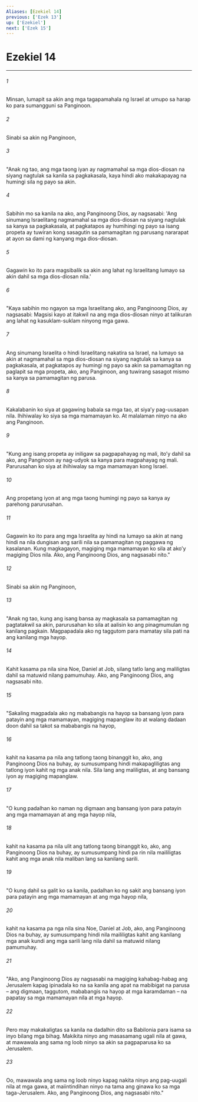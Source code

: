 ```yaml
---
Aliases: [Ezekiel 14]
previous: ['Ezek 13']
up: ['Ezekiel']
next: ['Ezek 15']
---
```

# Ezekiel 14

***

###### 1
Minsan, lumapit sa akin ang mga tagapamahala ng Israel at umupo sa harap ko para sumangguni sa Panginoon. 

###### 2
Sinabi sa akin ng Panginoon, 

###### 3
"Anak ng tao, ang mga taong iyan ay nagmamahal sa mga dios-diosan na siyang nagtulak sa kanila sa pagkakasala, kaya hindi ako makakapayag na humingi sila ng payo sa akin. 

###### 4
Sabihin mo sa kanila na ako, ang Panginoong Dios, ay nagsasabi: 'Ang sinumang Israelitang nagmamahal sa mga dios-diosan na siyang nagtulak sa kanya sa pagkakasala, at pagkatapos ay humihingi ng payo sa isang propeta ay tuwiran kong sasagutin sa pamamagitan ng parusang nararapat at ayon sa dami ng kanyang mga dios-diosan. 

###### 5
Gagawin ko ito para magsibalik sa akin ang lahat ng Israelitang lumayo sa akin dahil sa mga dios-diosan nila.' 

###### 6
"Kaya sabihin mo ngayon sa mga Israelitang ako, ang Panginoong Dios, ay nagsasabi: Magsisi kayo at itakwil na ang mga dios-diosan ninyo at talikuran ang lahat ng kasuklam-suklam ninyong mga gawa. 

###### 7
Ang sinumang Israelita o hindi Israelitang nakatira sa Israel, na lumayo sa akin at nagmamahal sa mga dios-diosan na siyang nagtulak sa kanya sa pagkakasala, at pagkatapos ay humingi ng payo sa akin sa pamamagitan ng paglapit sa mga propeta, ako, ang Panginoon, ang tuwirang sasagot mismo sa kanya sa pamamagitan ng parusa. 

###### 8
Kakalabanin ko siya at gagawing babala sa mga tao, at siyaʼy pag-uusapan nila. Ihihiwalay ko siya sa mga mamamayan ko. At malalaman ninyo na ako ang Panginoon. 

###### 9
"Kung ang isang propeta ay iniligaw sa pagpapahayag ng mali, itoʼy dahil sa ako, ang Panginoon ay nag-udyok sa kanya para magpahayag ng mali. Parurusahan ko siya at ihihiwalay sa mga mamamayan kong Israel. 

###### 10
Ang propetang iyon at ang mga taong humingi ng payo sa kanya ay parehong parurusahan. 

###### 11
Gagawin ko ito para ang mga Israelita ay hindi na lumayo sa akin at nang hindi na nila dungisan ang sarili nila sa pamamagitan ng paggawa ng kasalanan. Kung magkagayon, magiging mga mamamayan ko sila at akoʼy magiging Dios nila. Ako, ang Panginoong Dios, ang nagsasabi nito." 

###### 12
Sinabi sa akin ng Panginoon, 

###### 13
"Anak ng tao, kung ang isang bansa ay magkasala sa pamamagitan ng pagtatakwil sa akin, parurusahan ko sila at aalisin ko ang pinagmumulan ng kanilang pagkain. Magpapadala ako ng taggutom para mamatay sila pati na ang kanilang mga hayop. 

###### 14
Kahit kasama pa nila sina Noe, Daniel at Job, silang tatlo lang ang maliligtas dahil sa matuwid nilang pamumuhay. Ako, ang Panginoong Dios, ang nagsasabi nito. 

###### 15
"Sakaling magpadala ako ng mababangis na hayop sa bansang iyon para patayin ang mga mamamayan, magiging mapanglaw ito at walang dadaan doon dahil sa takot sa mababangis na hayop, 

###### 16
kahit na kasama pa nila ang tatlong taong binanggit ko, ako, ang Panginoong Dios na buhay, ay sumusumpang hindi makapagliligtas ang tatlong iyon kahit ng mga anak nila. Sila lang ang maliligtas, at ang bansang iyon ay magiging mapanglaw. 

###### 17
"O kung padalhan ko naman ng digmaan ang bansang iyon para patayin ang mga mamamayan at ang mga hayop nila, 

###### 18
kahit na kasama pa nila ulit ang tatlong taong binanggit ko, ako, ang Panginoong Dios na buhay, ay sumusumpang hindi pa rin nila maililigtas kahit ang mga anak nila maliban lang sa kanilang sarili. 

###### 19
"O kung dahil sa galit ko sa kanila, padalhan ko ng sakit ang bansang iyon para patayin ang mga mamamayan at ang mga hayop nila, 

###### 20
kahit na kasama pa nga nila sina Noe, Daniel at Job, ako, ang Panginoong Dios na buhay, ay sumusumpang hindi nila maililigtas kahit ang kanilang mga anak kundi ang mga sarili lang nila dahil sa matuwid nilang pamumuhay. 

###### 21
"Ako, ang Panginoong Dios ay nagsasabi na magiging kahabag-habag ang Jerusalem kapag ipinadala ko na sa kanila ang apat na mabibigat na parusa – ang digmaan, taggutom, mababangis na hayop at mga karamdaman – na papatay sa mga mamamayan nila at mga hayop. 

###### 22
Pero may makakaligtas sa kanila na dadalhin dito sa Babilonia para isama sa inyo bilang mga bihag. Makikita ninyo ang masasamang ugali nila at gawa, at mawawala ang sama ng loob ninyo sa akin sa pagpaparusa ko sa Jerusalem. 

###### 23
Oo, mawawala ang sama ng loob ninyo kapag nakita ninyo ang pag-uugali nila at mga gawa, at maiintindihan ninyo na tama ang ginawa ko sa mga taga-Jerusalem. Ako, ang Panginoong Dios, ang nagsasabi nito."
